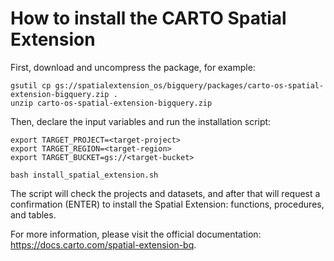 # How to install the CARTO Spatial Extension

First, download and uncompress the package, for example:

```
gsutil cp gs://spatialextension_os/bigquery/packages/carto-os-spatial-extension-bigquery.zip .
unzip carto-os-spatial-extension-bigquery.zip 
```

Then, declare the input variables and run the installation script:

```
export TARGET_PROJECT=<target-project>
export TARGET_REGION=<target-region>
export TARGET_BUCKET=gs://<target-bucket>

bash install_spatial_extension.sh
```

The script will check the projects and datasets, and after that will request a confirmation (ENTER) to install the Spatial Extension: functions, procedures, and tables.

For more information, please visit the official documentation: https://docs.carto.com/spatial-extension-bq.
